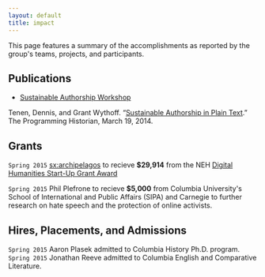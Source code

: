 ```yaml
---
layout: default
title: impact
---
```


This page features a summary of the accomplishments as reported by the group's
teams, projects, and participants.

## Publications

- [Sustainable Authorship
  Workshop](http://xpmethod.plaintext.in/minimal-computing/pandoc.html)  

Tenen, Dennis, and Grant Wythoff. “[Sustainable Authorship in Plain
Text](http://programminghistorian.org/lessons/sustainable-authorship-in-plain-text-using-pandoc-and-markdown).”
The Programming Historian, March 19, 2014.

## Grants

`Spring 2015` [sx:archipelagos](http://xpmethod.plaintext.in/events/minimal-computing/small-axe.html)
to recieve **$29,914** from the NEH [Digital Humanities Start-Up Grant
Award](http://www.neh.gov/divisions/odh/grant-news/announcing-17-digital-humanities-start-grant-awards-march-2015)

`Spring 2015` Phil Plefrone to recieve **$5,000** from Columbia University's School
of International and Public Affairs (SIPA) and Carnegie to further research on
hate speech and the protection of online activists.

## Hires, Placements, and Admissions

`Spring 2015` Aaron Plasek admitted to Columbia History Ph.D. program.  
`Spring 2015` Jonathan Reeve admitted to Columbia English and Comparative Literature.  



